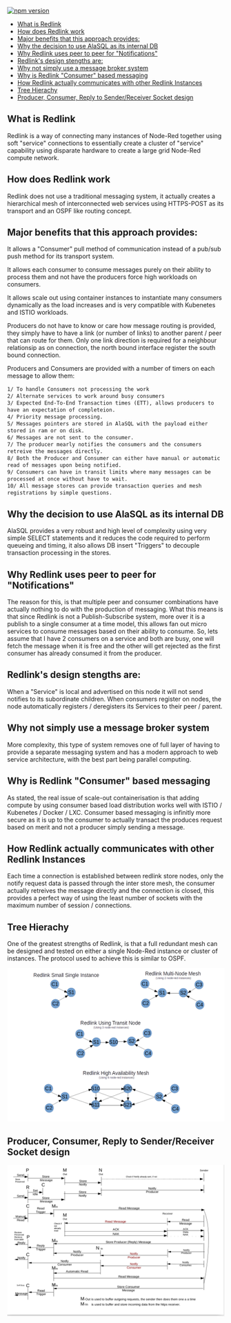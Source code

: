 [![npm version](https://badge.fury.io/js/node-red-contrib-redlink.svg)](https://badge.fury.io/js/node-red-contrib-redlink)

- [What is Redlink](#what-is-redlink)
- [How does Redlink work](#how-does-redlink-work)
- [Major benefits that this approach provides:](#major-benefits-that-this-approach-provides)
- [Why the decision to use AlaSQL as its internal DB](#why-the-decision-to-use-alasql-as-its-internal-db)
- [Why Redlink uses peer to peer for "Notifications"](#why-redlink-uses-peer-to-peer-for--notifications)
- [Redlink's design stengths are:](#redlink-s-design-stengths-are)
- [Why not simply use a message broker system](#why-not-simply-use-a-message-broker-system)
- [Why is Redlink "Consumer" based messaging](#why-is-redlink--consumer--based-messaging)
- [How Redlink actually communicates with other Redlink Instances](#how-redlink-actually-communicates-with-other-redlink-instances)
- [Tree Hierachy](#tree-hierachy)
- [Producer, Consumer, Reply to Sender/Receiver Socket design](#producer--consumer--reply-to-sender-receiver-socket-design)


## What is Redlink

Redlink is a way of connecting many instances of Node-Red together using soft "service" connections to essentially create a cluster of "service" capability using disparate hardware to create a large grid Node-Red compute network.

## How does Redlink work

Redlink does not use a traditional messaging system, it actually creates a hierarchical mesh of interconnected web services 
using HTTPS-POST as its transport and an OSPF like routing concept.

## Major benefits that this approach provides:

It allows a "Consumer" pull method of communication instead of a pub/sub push method for its transport system.

It allows each consumer to consume messages purely on their ability to process them and not have the producers force high workloads on consumers.

It allows scale out using container instances to instantiate many consumers dynamically as the load increases and is very compatible with Kubenetes and ISTIO workloads.

Producers do not have to know or care how message routing is provided, they simply have to have a link (or number of links) to another parent / peer that can route for them.
Only one link direction is required for a neighbour relationsip as on connection, the north bound interface register the south bound connection.

Producers and Consumers are provided with a number of timers on each message to allow them:

	1/ To handle Consumers not processing the work
	2/ Alternate services to work around busy consumers
	3/ Expected End-To-End Transaction times (ETT), allows producers to have an expectation of completeion.
	4/ Priority message processing.
	5/ Messages pointers are stored in AlaSQL with the payload either stored in ram or on disk.
	6/ Messages are not sent to the consumer.
	7/ The producer mearly notifies the consumers and the consumers retreive the messages directly.
	8/ Both the Producer and Consumer can either have manual or automatic read of messages upon being notified.
	9/ Consumers can have in transit limits where many messages can be processed at once without have to wait.
	10/ All message stores can provide transaction queries and mesh registrations by simple questions.


## Why the decision to use AlaSQL as its internal DB

AlaSQL provides a very robust and high level of complexity using very simple SELECT statements and it reduces the code 
required to perform queueing and timing, it also allows DB insert "Triggers" to decouple transaction processing in the stores.

## Why Redlink uses peer to peer for "Notifications" 

The reason for this, is that multiple peer and consumer combinations have actually nothing to do with the production of messaging. What this means is that since Redlink is not a Publish-Subscribe system, more over it is a publish to a single consumer at a time model, this allows fan out micro services to consume messages based on their ability to consume. 
So, lets assume that I have 2 consumers on a service and both are busy, one will fetch the message when it is free and the other will get rejected as the first consumer has already consumed it from the producer.

## Redlink's design stengths are:
When a "Service" is local and advertised on this node it will not send notifies to its subordinate children.
When consumers register on nodes, the node automatically registers / deregisters its Services to their peer / parent. 

## Why not simply use a message broker system 

More complexity, this type of system removes one of full layer of having to provide a separate messaging system and has a modern approach to web service architecture, with the best part being parallel computing.

## Why is Redlink "Consumer" based messaging

As stated, the real issue of scale-out containerisation is that adding compute by using consumer based load distribution 
works well with ISTIO / Kubenetes / Docker / LXC.
Consumer based messaging is infinitly more secure as it is up to the consumer to actually transact the produces request 
based on merit and not a producer simply sending a message.

## How Redlink actually communicates with other Redlink Instances

Each time a connection is established between redlink store nodes, only the notify request data is passed through the inter store mesh, the consumer actually retreives the message directly and the connection is closed, this provides a perfect way of using the least number of sockets with the maximum number of session / connections.

## Tree Hierachy

One of the greatest strengths of Redlink, is that a full redundant mesh can be designed and tested on either a single Node-Red instance or cluster of instances.
The protocol used to achieve this is similar to OSPF.

![RedlinkMesh](RedlinkMesh.png)

## Producer, Consumer, Reply to Sender/Receiver Socket design

![RedlinkSeq](redlink-seq1.png)



